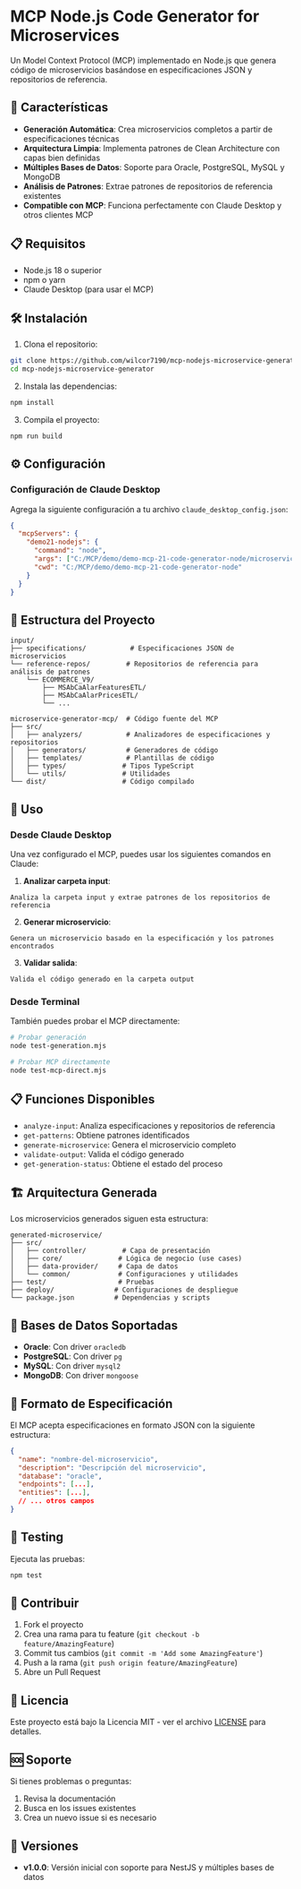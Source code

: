 # MCP Node.js Code Generator for Microservices

Un Model Context Protocol (MCP) implementado en Node.js que genera código de microservicios basándose en especificaciones JSON y repositorios de referencia.

## 🚀 Características

- **Generación Automática**: Crea microservicios completos a partir de especificaciones técnicas
- **Arquitectura Limpia**: Implementa patrones de Clean Architecture con capas bien definidas
- **Múltiples Bases de Datos**: Soporte para Oracle, PostgreSQL, MySQL y MongoDB
- **Análisis de Patrones**: Extrae patrones de repositorios de referencia existentes
- **Compatible con MCP**: Funciona perfectamente con Claude Desktop y otros clientes MCP

## 📋 Requisitos

- Node.js 18 o superior
- npm o yarn
- Claude Desktop (para usar el MCP)

## 🛠️ Instalación

1. Clona el repositorio:
```bash
git clone https://github.com/wilcor7190/mcp-nodejs-microservice-generator.git
cd mcp-nodejs-microservice-generator
```

2. Instala las dependencias:
```bash
npm install
```

3. Compila el proyecto:
```bash
npm run build
```

## ⚙️ Configuración

### Configuración de Claude Desktop

Agrega la siguiente configuración a tu archivo `claude_desktop_config.json`:

```json
{
  "mcpServers": {
    "demo21-nodejs": {
      "command": "node",
      "args": ["C:/MCP/demo/demo-mcp-21-code-generator-node/microservice-generator-mcp/dist/index.js"],
      "cwd": "C:/MCP/demo/demo-mcp-21-code-generator-node"
    }
  }
}
```

## 📁 Estructura del Proyecto

```
input/
├── specifications/           # Especificaciones JSON de microservicios
└── reference-repos/         # Repositorios de referencia para análisis de patrones
    └── ECOMMERCE_V9/
        ├── MSAbCaAlarFeaturesETL/
        ├── MSAbCaAlarPricesETL/
        └── ...

microservice-generator-mcp/  # Código fuente del MCP
├── src/
│   ├── analyzers/           # Analizadores de especificaciones y repositorios
│   ├── generators/          # Generadores de código
│   ├── templates/           # Plantillas de código
│   ├── types/              # Tipos TypeScript
│   └── utils/              # Utilidades
└── dist/                   # Código compilado
```

## 🔧 Uso

### Desde Claude Desktop

Una vez configurado el MCP, puedes usar los siguientes comandos en Claude:

1. **Analizar carpeta input**:
```
Analiza la carpeta input y extrae patrones de los repositorios de referencia
```

2. **Generar microservicio**:
```
Genera un microservicio basado en la especificación y los patrones encontrados
```

3. **Validar salida**:
```
Valida el código generado en la carpeta output
```

### Desde Terminal

También puedes probar el MCP directamente:

```bash
# Probar generación
node test-generation.mjs

# Probar MCP directamente
node test-mcp-direct.mjs
```

## 📋 Funciones Disponibles

- `analyze-input`: Analiza especificaciones y repositorios de referencia
- `get-patterns`: Obtiene patrones identificados
- `generate-microservice`: Genera el microservicio completo
- `validate-output`: Valida el código generado
- `get-generation-status`: Obtiene el estado del proceso

## 🏗️ Arquitectura Generada

Los microservicios generados siguen esta estructura:

```
generated-microservice/
├── src/
│   ├── controller/         # Capa de presentación
│   ├── core/              # Lógica de negocio (use cases)
│   ├── data-provider/     # Capa de datos
│   └── common/            # Configuraciones y utilidades
├── test/                  # Pruebas
├── deploy/               # Configuraciones de despliegue
└── package.json          # Dependencias y scripts
```

## 🔗 Bases de Datos Soportadas

- **Oracle**: Con driver `oracledb`
- **PostgreSQL**: Con driver `pg`
- **MySQL**: Con driver `mysql2`
- **MongoDB**: Con driver `mongoose`

## 📝 Formato de Especificación

El MCP acepta especificaciones en formato JSON con la siguiente estructura:

```json
{
  "name": "nombre-del-microservicio",
  "description": "Descripción del microservicio",
  "database": "oracle",
  "endpoints": [...],
  "entities": [...],
  // ... otros campos
}
```

## 🧪 Testing

Ejecuta las pruebas:

```bash
npm test
```

## 🤝 Contribuir

1. Fork el proyecto
2. Crea una rama para tu feature (`git checkout -b feature/AmazingFeature`)
3. Commit tus cambios (`git commit -m 'Add some AmazingFeature'`)
4. Push a la rama (`git push origin feature/AmazingFeature`)
5. Abre un Pull Request

## 📄 Licencia

Este proyecto está bajo la Licencia MIT - ver el archivo [LICENSE](LICENSE) para detalles.

## 🆘 Soporte

Si tienes problemas o preguntas:

1. Revisa la documentación
2. Busca en los issues existentes
3. Crea un nuevo issue si es necesario

## 🔄 Versiones

- **v1.0.0**: Versión inicial con soporte para NestJS y múltiples bases de datos
